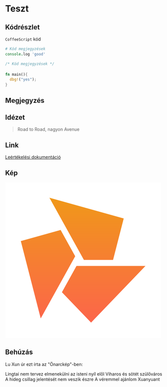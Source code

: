 [Markdown globális megjegyzések]:#

# Teszt

## Kódrészlet

`CoffeeScript` kód

```coffee
# Kód megjegyzések
console.log 'good'


```

```rust
/* Kód megjegyzések */

fn main(){
  dbg!("yes");
}
```

## Megjegyzés

<!-- HTML 注释 --> 

<!-- 多行注释 --> 

## Idézet

> Road to Road, nagyon Avenue

## Link

[Leértékelési dokumentáció](https://github.com/xxai-art/xxai-art-md)

## Kép

![xxAI.Art Brand Identity](https://raw.githubusercontent.com/xxai-art/web/main/file/svg/logo.svg)

## Behúzás

Lu Xun úr ezt írta az "Önarckép"-ben:

  Lingtai nem tervez elmenekülni az isteni nyíl elől
  Viharos és sötét szülőváros
  A hideg csillag jelentését nem veszik észre
  A véremmel ajánlom Xuanyuant
